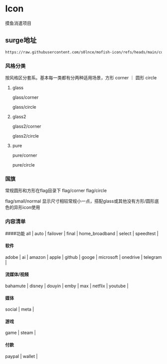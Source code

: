 # Icon
摸鱼消遣项目


## surge地址

```bash
https://raw.githubusercontent.com/s0lnce/mofish-icon/refs/heads/main/combined.json
```



### 风格分类
按风格区分套系。基本每一类都有分两种适用场景，方形 corner ｜ 圆形 circle
1. glass
   
   glass/corner
   
   glass/circle
   
3. glass2
   
   glass2/corner
   
   glass2/circle
   
6. pure
   
   pure/corner
   
   pure/circle


### 国旗
常规圆形和方形在flag目录下
flag/corner
flag/circle

flag/small/normal 显示尺寸相较常规小一点，搭配glass或其他没有方形/圆形底色的异形icon使用


### 内容清单
####功能
all | auto | failover | final | home_broadband | select | speedtest | 

#### 软件
adobe | ai | amazon | apple | github | googe | microsoft | onedrive | telegram | 

#### 流媒体/视频
bahamute | disney | douyin | emby | max | netflix | youtube |

#### 媒体
social | meta | 

#### 游戏
game | steam | 

#### 付款
paypal | wallet | 
